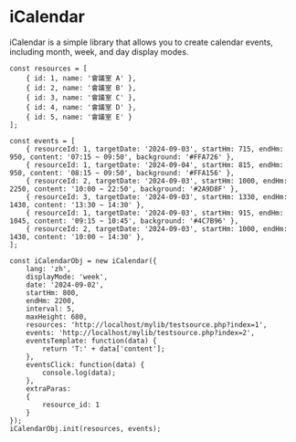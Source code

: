 # iCalendar
iCalendar is a simple library that allows you to create calendar events, including month, week, and day display modes.

    const resources = [
        { id: 1, name: '會議室 A' },
        { id: 2, name: '會議室 B' },
        { id: 3, name: '會議室 C' },
        { id: 4, name: '會議室 D' },
        { id: 5, name: '會議室 E' }
    ];
    
    const events = [
        { resourceId: 1, targetDate: '2024-09-03', startHm: 715, endHm: 950, content: '07:15 ~ 09:50', background: '#FFA726' },
        { resourceId: 1, targetDate: '2024-09-04', startHm: 815, endHm: 950, content: '08:15 ~ 09:50', background: '#FFA156' },
        { resourceId: 2, targetDate: '2024-09-03', startHm: 1000, endHm: 2250, content: '10:00 ~ 22:50', background: '#2A9D8F' },
        { resourceId: 3, targetDate: '2024-09-03', startHm: 1330, endHm: 1430, content: '13:30 ~ 14:30' },
        { resourceId: 1, targetDate: '2024-09-03', startHm: 915, endHm: 1045, content: '09:15 ~ 10:45', background: '#4C7B96' },
        { resourceId: 2, targetDate: '2024-09-03', startHm: 1000, endHm: 1430, content: '10:00 ~ 14:30' },
    ];
    
    const iCalendarObj = new iCalendar({
        lang: 'zh',
        displayMode: 'week', 
        date: '2024-09-02', 
        startHm: 800, 
        endHm: 2200, 
        interval: 5, 
        maxHeight: 680,
        resources: 'http://localhost/mylib/testsource.php?index=1',
        events: 'http://localhost/mylib/testsource.php?index=2',
        eventsTemplate: function(data) {
            return 'T:' + data['content'];
        },
        eventsClick: function(data) {
            console.log(data);
        },
        extraParas: 
        {
            resource_id: 1 
        }
    });
    iCalendarObj.init(resources, events);
